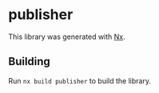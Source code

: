 # publisher

This library was generated with [Nx](https://nx.dev).

## Building

Run `nx build publisher` to build the library.
